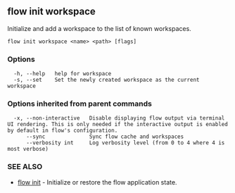 ## flow init workspace

Initialize and add a workspace to the list of known workspaces.

```
flow init workspace <name> <path> [flags]
```

### Options

```
  -h, --help   help for workspace
  -s, --set    Set the newly created workspace as the current workspace
```

### Options inherited from parent commands

```
  -x, --non-interactive   Disable displaying flow output via terminal UI rendering. This is only needed if the interactive output is enabled by default in flow's configuration.
      --sync              Sync flow cache and workspaces
      --verbosity int     Log verbosity level (from 0 to 4 where 4 is most verbose)
```

### SEE ALSO

* [flow init](flow_init.md)	 - Initialize or restore the flow application state.

